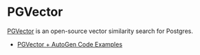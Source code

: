 # PGVector

[PGVector](https://github.com/pgvector/pgvector) is an open-source vector similarity search for Postgres.

- [PGVector + AutoGen Code Examples](https://github.com/microsoft/autogen/blob/main/notebook/agentchat_RetrieveChat_pgvector.ipynb)
